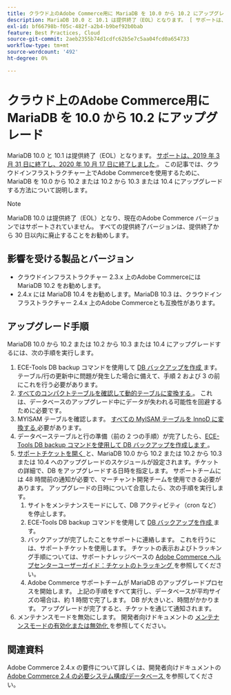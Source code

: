 ```yaml
---
title: クラウド上のAdobe Commerce用に MariaDB を 10.0 から 10.2 にアップグレード
description: MariaDB 10.0 と 10.1 は提供終了（EOL）となります。 [ サポートは、2019 年 3 月 31 日に終了し、2020 年 10 月 17 日に終了しました ] （https://endoflife.date/mariadb）。 この記事では、クラウドインフラストラクチャー上でAdobe Commerceを使用するために、MariaDB を 10.0 から 10.2 または 10.2 から 10.3 または 10.4 にアップグレードする方法について説明します。
exl-id: bf66798b-f05c-482f-a2b4-b9bef92b0bab
feature: Best Practices, Cloud
source-git-commit: 2aeb2355b74d1cdfc62b5e7c5aa04fcd0a654733
workflow-type: tm+mt
source-wordcount: '492'
ht-degree: 0%

---
```


# クラウド上のAdobe Commerce用に MariaDB を 10.0 から 10.2 にアップグレード

MariaDB 10.0 と 10.1 は提供終了（EOL）となります。 [ サポートは、2019 年 3 月 31 日に終了し、2020 年 10 月 17 日に終了しました ](https://endoflife.date/mariadb)。 この記事では、クラウドインフラストラクチャー上でAdobe Commerceを使用するために、MariaDB を 10.0 から 10.2 または 10.2 から 10.3 または 10.4 にアップグレードする方法について説明します。

>[!NOTE]
>
>MariaDB 10.0 は提供終了（EOL）となり、現在のAdobe Commerce バージョンではサポートされていません。 すべての提供終了バージョンは、提供終了から 30 日以内に廃止することをお勧めします。

## 影響を受ける製品とバージョン

* クラウドインフラストラクチャー 2.3.x 上のAdobe Commerceには MariaDB 10.2 をお勧めします。
* 2.4.x には MariaDB 10.4 をお勧めします。MariaDB 10.3 は、クラウドインフラストラクチャー 2.4.x 上のAdobe Commerceとも互換性があります。

## アップグレード手順

MariaDB 10.0 から 10.2 または 10.2 から 10.3 または 10.4 にアップグレードするには、次の手順を実行します。

1. ECE-Tools DB backup コマンドを使用して [DB バックアップを作成 ](https://experienceleague.adobe.com/ja/docs/commerce-cloud-service/user-guide/develop/storage/snapshots) ます。 テーブル/行の更新中に問題が発生した場合に備えて、手順 2 および 3 の前にこれを行う必要があります。
1. [ すべてのコンパクトテーブルを確認して動的テーブルに変換する ](https://experienceleague.adobe.com/docs/commerce-operations/implementation-playbook/best-practices/maintenance/commerce-235-upgrade-prerequisites-mariadb.html?lang=ja)。 これは、データベースのアップグレード中にデータが失われる可能性を回避するために必要です。
1. MYISAM テーブルを確認します。 [ すべての MyISAM テーブルを InnoD に変換する ](https://experienceleague.adobe.com/docs/commerce-operations/implementation-playbook/best-practices/planning/database-on-cloud.html?lang=ja) 必要があります。
1. データベーステーブルと行の準備（前の 2 つの手順）が完了したら、[ECE-Tools DB backup コマンドを使用して DB バックアップを作成します ](https://experienceleague.adobe.com/ja/docs/commerce-cloud-service/user-guide/develop/storage/snapshots)。
1. [ サポートチケットを開く ](/help/help-center-guide/help-center/magento-help-center-user-guide.md#submit-ticket) と、MariaDB 10.0 から 10.2 または 10.2 から 10.3 または 10.4 へのアップグレードのスケジュールが設定されます。チケットの詳細で、DB をアップグレードする日時を指定します。 サポートチームには 48 時間前の通知が必要で、マーチャント開発チームを使用できる必要があります。 アップグレードの日時について合意したら、次の手順を実行します。
   1. サイトをメンテナンスモードにして、DB アクティビティ（cron など）を停止します。
   1. ECE-Tools DB backup コマンドを使用して [DB バックアップを作成 ](https://experienceleague.adobe.com/ja/docs/commerce-cloud-service/user-guide/develop/storage/snapshots) ます。
   1. バックアップが完了したことをサポートに連絡します。 これを行うには、サポートチケットを使用します。 チケットの表示およびトラッキング手順については、サポートナレッジベースの [Adobe Commerce ヘルプセンターユーザーガイド：チケットのトラッキング ](/help/help-center-guide/help-center/magento-help-center-user-guide.md#track-tickets) を参照してください。
   1. Adobe Commerce サポートチームが MariaDB のアップグレードプロセスを開始します。 上記の手順をすべて実行し、データベースが平均サイズの場合は、約 1 時間で完了します。 DB が大きいと、時間がかかります。 アップグレードが完了すると、チケットを通じて通知されます。
1. メンテナンスモードを無効にします。 開発者向けドキュメントの [ メンテナンスモードの有効化または無効化 ](https://experienceleague.adobe.com/ja/docs/commerce-operations/installation-guide/tutorials/maintenance-mode) を参照してください。

## 関連資料

Adobe Commerce 2.4.x の要件について詳しくは、開発者向けドキュメントの [Adobe Commerce 2.4 の必要システム構成/データベース ](https://experienceleague.adobe.com/ja/docs/commerce-operations/installation-guide/system-requirements#database) を参照してください。
